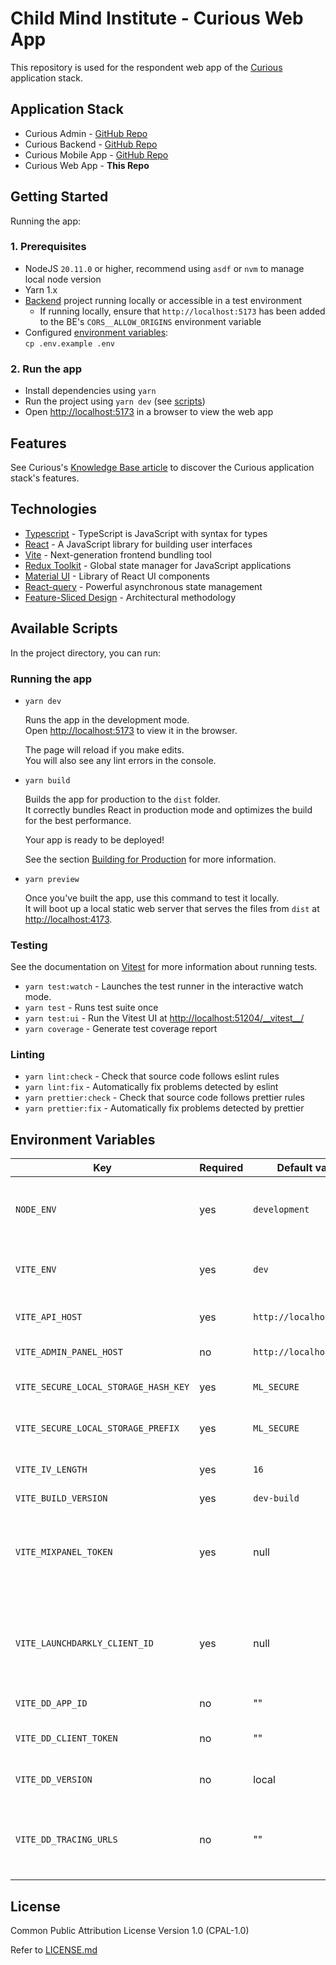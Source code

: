 # Child Mind Institute - Curious Web App

This repository is used for the respondent web app of the [Curious](https://mindlogger.org/) application stack.

## Application Stack

* Curious Admin - [GitHub Repo](https://github.com/ChildMindInstitute/mindlogger-admin)
* Curious Backend - [GitHub Repo](https://github.com/ChildMindInstitute/mindlogger-backend-refactor)
* Curious Mobile App - [GitHub Repo](https://github.com/ChildMindInstitute/mindlogger-app-refactor)
* Curious Web App - **This Repo**

## Getting Started

Running the app:

### 1. Prerequisites

* NodeJS `20.11.0` or higher, recommend using `asdf` or `nvm` to manage local node version
* Yarn 1.x
* [Backend](https://github.com/ChildMindInstitute/mindlogger-backend-refactor) project running locally or accessible in a test environment
  * If running locally, ensure that `http://localhost:5173` has been added to the BE's `CORS__ALLOW_ORIGINS` environment variable
* Configured [environment variables](#environment-variables):\
  `cp .env.example .env`

### 2. Run the app

* Install dependencies using `yarn`
* Run the project using `yarn dev` (see [scripts](#available-scripts))
* Open [http://localhost:5173](http://localhost:5173) in a browser to view the web app

## Features

See Curious's [Knowledge Base article](https://mindlogger.atlassian.net/servicedesk/customer/portal/3/topic/4d9a9ad4-c663-443b-b7fc-be9faf5d9383/article/337444910) to discover the Curious application stack's features.

## Technologies

* [Typescript](https://www.typescriptlang.org/) - TypeScript is JavaScript with syntax for types
* [React](https://reactjs.org/) - A JavaScript library for building user interfaces
* [Vite](https://vitejs.dev/) - Next-generation frontend bundling tool
* [Redux Toolkit](https://redux-toolkit.js.org/) - Global state manager for JavaScript applications
* [Material UI](https://mui.com/) - Library of React UI components
* [React-query](https://tanstack.com/query/v4/?from=reactQueryV3&original=https://react-query-v3.tanstack.com/) - Powerful asynchronous state management
* [Feature-Sliced Design](https://feature-sliced.design/) - Architectural methodology

## Available Scripts

In the project directory, you can run:

### Running the app

* `yarn dev`

    Runs the app in the development mode.\
    Open [http://localhost:5173](http://localhost:5173) to view it in the browser.

    The page will reload if you make edits.\
    You will also see any lint errors in the console.

* `yarn build`

    Builds the app for production to the `dist` folder.\
    It correctly bundles React in production mode and optimizes the build for the best performance.

    Your app is ready to be deployed!

    See the section [Building for Production](https://vitejs.dev/guide/build.html) for more information.

* `yarn preview`

    Once you've built the app, use this command to test it locally.\
    It will boot up a local static web server that serves the files from `dist` at [http://localhost:4173](http://localhost:4173).

### Testing

See the documentation on [Vitest](https://vitest.dev/guide/) for more information about running tests.

* `yarn test:watch` - Launches the test runner in the interactive watch mode.
* `yarn test` - Runs test suite once
* `yarn test:ui` - Run the Vitest UI at [http://localhost:51204/__vitest\__/](http://localhost:51204/__vitest__/)
* `yarn coverage` - Generate test coverage report

### Linting

* `yarn lint:check` - Check that source code follows eslint rules
* `yarn lint:fix` - Automatically fix problems detected by eslint
* `yarn prettier:check` - Check that source code follows prettier rules
* `yarn prettier:fix` - Automatically fix problems detected by prettier

## Environment Variables

| Key                                  | Required | Default value            | Description                                                             |
| ------------------------------------ | -------- | ------------------------ | ----------------------------------------------------------------------- |
| `NODE_ENV`                           | yes      | `development`            | Node environment (`development` or `production`)                        |
| `VITE_ENV`                           | yes      | `dev`                    | Server environment (`dev`, `stage`, or `prod`)                          |
| `VITE_API_HOST`                      | yes      | `http://localhost:8000/` | Curious Backend API base URL                                            |
| `VITE_ADMIN_PANEL_HOST`              | no       | `http://localhost:3000/` | Curious Admin URL                                                       |
| `VITE_SECURE_LOCAL_STORAGE_HASH_KEY` | yes      | `ML_SECURE`              | Secure local storage hash key                                           |
| `VITE_SECURE_LOCAL_STORAGE_PREFIX`   | yes      | `ML_SECURE`              | Secure local storage prefix                                             |
| `VITE_IV_LENGTH`                     | yes      | `16`                     | Encryption initialization vector length                                 |
| `VITE_BUILD_VERSION`                 | yes      | `dev-build`              | Build version                                                           |
| `VITE_MIXPANEL_TOKEN`                | yes      | null                     | Mixpanel client ID, refer to Confluence for correct environment key     |
| `VITE_LAUNCHDARKLY_CLIENT_ID`        | yes      | null                     | LaunchDarkly client ID, refer to Confluence for correct environment key |
| `VITE_DD_APP_ID`                     | no       | ""                       | DataDog RUM App ID                                                      |
| `VITE_DD_CLIENT_TOKEN`               | no       | ""                       | DataDog RUM Client token                                                |
| `VITE_DD_VERSION`                    | no       | local                    | Current admin panel version                                             |
| `VITE_DD_TRACING_URLS`               | no       | ""                       | Comma separated URL prefixes that Datadog is allowed to trace.          |

## License

Common Public Attribution License Version 1.0 (CPAL-1.0)

Refer to [LICENSE.md](./LICENSE.md)
